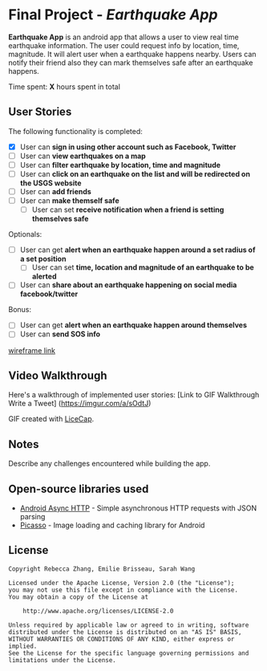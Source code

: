 # Final Project - *Earthquake App*

**Earthquake App** is an android app that allows a user to view real time earthquake information. The user could request info by location, time, magnitude. It will alert user when a earthquake happens nearby.
Users can notify their friend also they can mark themselves safe after an earthquake happens.

Time spent: **X** hours spent in total

## User Stories

The following functionality is completed:

* [x] User can **sign in using other account such as Facebook, Twitter**
* [ ] User can **view earthquakes on a map**
* [ ] User can **filter earthquake by location, time and magnitude**
* [ ] User can **click on an earthquake on the list and will be redirected on the USGS website**
* [ ] User can **add friends**
* [ ] User can **make themself safe**
  * [ ] User can set **receive notification when a friend is setting themselves safe**
  
Optionals:
* [ ] User can get **alert when an earthquake happen around a set radius of a set position**
  * [ ] User can set **time, location and magnitude of an earthquake to be alerted**
* [ ] User can **share about an earthquake happening on social media facebook/twitter**

Bonus:
* [ ] User can get **alert when an earthquake happen around themselves**
* [ ] User can **send SOS info**

[wireframe link](https://www.fluidui.com/editor/live/)

## Video Walkthrough

Here's a walkthrough of implemented user stories:
[Link to GIF Walkthrough Write a Tweet] (https://imgur.com/a/sOdtJ)

GIF created with [LiceCap](http://www.cockos.com/licecap/).

## Notes

Describe any challenges encountered while building the app.

## Open-source libraries used

- [Android Async HTTP](https://github.com/loopj/android-async-http) - Simple asynchronous HTTP requests with JSON parsing
- [Picasso](http://square.github.io/picasso/) - Image loading and caching library for Android

## License

    Copyright Rebecca Zhang, Emilie Brisseau, Sarah Wang

    Licensed under the Apache License, Version 2.0 (the "License");
    you may not use this file except in compliance with the License.
    You may obtain a copy of the License at

        http://www.apache.org/licenses/LICENSE-2.0

    Unless required by applicable law or agreed to in writing, software
    distributed under the License is distributed on an "AS IS" BASIS,
    WITHOUT WARRANTIES OR CONDITIONS OF ANY KIND, either express or implied.
    See the License for the specific language governing permissions and
    limitations under the License.
